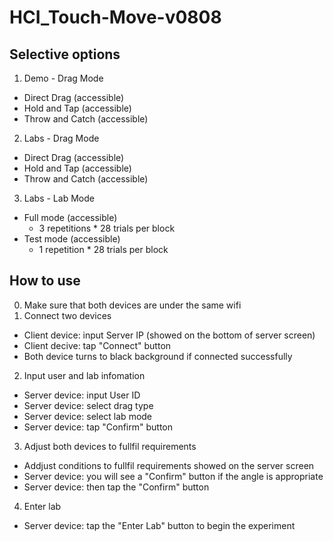 # HCI_Touch-Move-v0808

## Selective options
1. Demo - Drag Mode
- Direct Drag (accessible)
- Hold and Tap (accessible)
- Throw and Catch (accessible)
2. Labs - Drag Mode
- Direct Drag (accessible)
- Hold and Tap (accessible)
- Throw and Catch (accessible)
3. Labs - Lab Mode
- Full mode (accessible)
  - 3 repetitions * 28 trials per block
- Test mode (accessible)
  - 1 repetition  * 28 trials per block

## How to use

0. Make sure that both devices are under the same wifi
1. Connect two devices
- Client device: input Server IP (showed on the bottom of server screen)
- Client decive: tap "Connect" button
- Both device turns to black background if connected successfully
2. Input user and lab infomation
- Server device: input User ID
- Server device: select drag type
- Server device: select lab mode
- Server device: tap "Confirm" button
3. Adjust both devices to fullfil requirements
- Addjust conditions to fullfil requirements showed on the server screen
- Server device: you will see a "Confirm" button if the angle is appropriate
- Server device: then tap the "Confirm" button
4. Enter lab
- Server device: tap the "Enter Lab" button to begin the experiment

